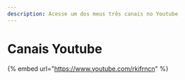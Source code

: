 ```yaml
---
description: Acesse um dos meus três canais no Youtube
---
```


# Canais Youtube



{% embed url="https://www.youtube.com/rkifrncn" %}
